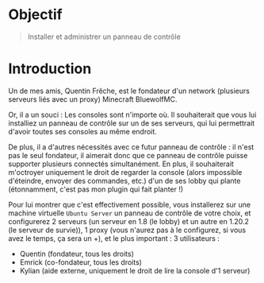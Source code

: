 # Objectif
> Installer et administrer un panneau de contrôle

# Introduction
Un de mes amis, Quentin Frêche, est le fondateur d'un network (plusieurs serveurs liés avec un proxy) Minecraft BluewolfMC.

Or, il a un souci : Les consoles sont n'importe où. Il souhaiterait que vous lui installiez un panneau de contrôle sur un de ses serveurs, qui lui permettrait d'avoir toutes ses consoles au même endroit.

De plus, il a d'autres nécessités avec ce futur panneau de contrôle : il n'est pas le seul fondateur, il aimerait donc que ce panneau de contrôle puisse supporter plusieurs connectés simultanément. En plus, il souhaiterait m'octroyer uniquement le droit de regarder la console (alors impossible d'éteindre, envoyer des commandes, etc.) d'un de ses lobby qui plante (étonnamment, c'est pas mon plugin qui fait planter !)

Pour lui montrer que c'est effectivement possible, vous installerez sur une machine virtuelle `Ubuntu Server` un panneau de contrôle de votre choix, et configurerez 2 serveurs (un serveur en 1.8 (le lobby) et un autre en 1.20.2 (le serveur de survie)), 1 proxy (vous n'aurez pas à le configurez, si vous avez le temps, ça sera un +), et le plus important : 3 utilisateurs : 
- Quentin (fondateur, tous les droits)
- Emrick (co-fondateur, tous les droits)
- Kylian (aide externe, uniquement le droit de lire la console d'1 serveur)